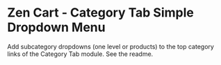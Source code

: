 # Zen Cart - Category Tab Simple Dropdown Menu

Add subcategory dropdowns (one level or products) to the top category links of the Category Tab module.
See the readme.

